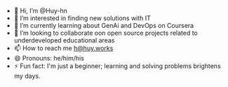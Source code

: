 - 👋 Hi, I’m @Huy-hn
- 👀 I’m interested in finding new solutions with IT
- 🌱 I’m currently learning about GenAi and DevOps on Coursera
- 💞️ I’m looking to collaborate oon open source projects related to underdeveloped educational areas
- 📫 How to reach me h@huy.works
- 😄 Pronouns: he/him/his
- ⚡ Fun fact: I'm just a beginner; learning and solving problems brightens my days.

<!---
huy-hn/huy-hn is a ✨ special ✨ repository because its `README.md` (this file) appears on your GitHub profile.
You can click the Preview link to take a look at your changes.
--->
